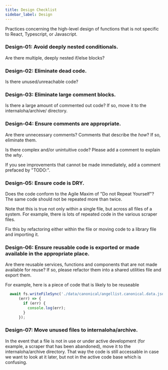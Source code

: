 ```yaml
---
title: Design Checklist
sidebar_label: Design
---
```


Practices concerning the high-level design of functions that is not specific to React, Typescript, or Javascript.


### Design-01: Avoid deeply nested conditionals.

Are there multiple, deeply nested if/else blocks?

### Design-02: Eliminate dead code.

Is there unused/unreachable code?

### Design-03: Eliminate large comment blocks.

Is there a large amount of commented out code? If so, move it to the internaloha/archive/ directory.

### Design-04: Ensure comments are appropriate.

Are there unnecessary comments? Comments that describe the _how_? If so, eliminate them.

Is there complex and/or unintuitive code? Please add a comment to explain the _why_.

If you see improvements that cannot be made immediately, add a comment prefaced by "TODO:".

### Design-05: Ensure code is DRY.

Does the code conform to the Agile Maxim of "Do not Repeat Yourself"? The same code should not be repeated more than twice.

Note that this is true not only within a single file, but across all files of a system. For example, there is lots of repeated code in the various scraper files.

Fix this by refactoring either within the file or moving code to a library file and importing it.

### Design-06: Ensure reusable code is exported or made available in the appropriate place.

Are there reusable services, functions and components that are not made available for reuse? If so, please refactor them into a shared utilities file and export them.

For example, here is a piece of code that is likely to be reuseable

```js
  await fs.writeFileSync('./data/canonical/angellist.canonical.data.json', JSON.stringify(data, null, 4),
      (err) => {
        if (err) {
          console.log(err);
        }
      });
```

### Design-07: Move unused files to internaloha/archive.

In the event that a file is not in use or under active development (for example, a scraper that has been abandoned), move it to the internaloha/archive directory. That way the code is still accessable in case we want to look at it later, but not in the active code base which is confusing.


